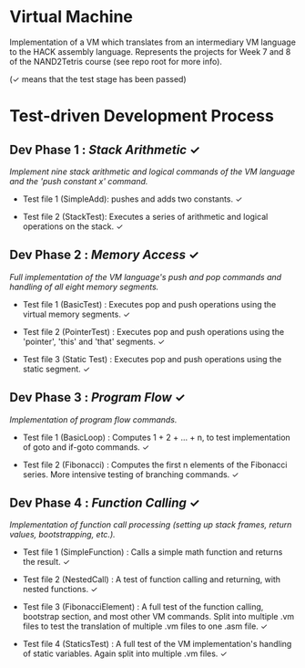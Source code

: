 # Virtual Machine #
Implementation of a VM which translates from an intermediary VM language to the HACK assembly language. Represents the projects for Week 7 and 8 of the NAND2Tetris course (see repo root for more info).

(✓ means that the test stage has been passed)

# Test-driven Development Process #

Dev Phase 1 : *Stack Arithmetic* ✓
--------
*Implement nine stack arithmetic and logical commands of the VM language and the 'push constant x' command.*

* Test file 1 (SimpleAdd): pushes and adds two constants. ✓

* Test file 2 (StackTest): Executes a series of arithmetic and logical operations on the stack. ✓

Dev Phase 2 : *Memory Access* ✓
--------
*Full implementation of the VM language's push and pop commands and handling of all eight memory segments.*

* Test file 1 (BasicTest) : Executes pop and push operations using the virtual memory segments. ✓

* Test file 2 (PointerTest) : Executes pop and push operations using the 'pointer', 'this' and 'that' segments. ✓

* Test file 3 (Static Test) : Executes pop and push operations using the static segment. ✓ 

Dev Phase 3 : *Program Flow* ✓
--------
*Implementation of program flow commands.*

* Test file 1 (BasicLoop) : Computes 1 + 2 + ... + n, to test implementation of goto and if-goto commands. ✓

* Test file 2 (Fibonacci) : Computes the first n elements of the Fibonacci series. More intensive testing of branching commands. ✓

Dev Phase 4 : *Function Calling* ✓
--------
*Implementation of function call processing (setting up stack frames, return values, bootstrapping, etc.).*

* Test file 1 (SimpleFunction) : Calls a simple math function and returns the result. ✓

* Test file 2 (NestedCall) : A test of function calling and returning, with nested functions. ✓

* Test file 3 (FibonacciElement) : A full test of the function calling, bootstrap section, and most other VM commands. Split into multiple .vm files to test the translation of multiple .vm files to one .asm file. ✓ 

* Test file 4 (StaticsTest) : A full test of the VM implementation's handling of static variables. Again split into multiple .vm files. ✓
